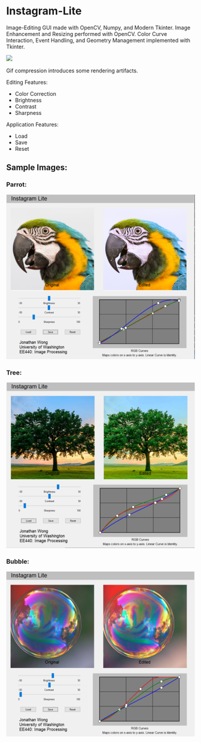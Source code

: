 # Instagram-Lite

Image-Editing GUI made with OpenCV, Numpy, and Modern Tkinter.
Image Enhancement and Resizing performed with OpenCV.
Color Curve Interaction, Event Handling, and Geometry Management implemented with Tkinter.

![](instagram-lite-demo-2.gif)

Gif compression introduces some rendering artifacts.

Editing Features:
 - Color Correction
 - Brightness 
 - Contrast 
 - Sharpness 

Application Features:
 - Load
 - Save 
 - Reset

## Sample Images:

### Parrot:
![](parrot-demo.PNG)
### Tree:
![](tree-demo.PNG)
### Bubble:
![](bubble-demo.PNG)

